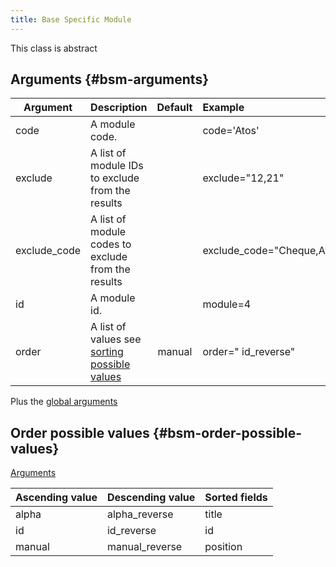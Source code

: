 ```yaml
---
title: Base Specific Module
---
```

This class is abstract

## Arguments {#bsm-arguments}

| Argument     | Description                                                                    | Default | Example                    |
|--------------|:-------------------------------------------------------------------------------|:-------:|:---------------------------|
| code         | A module code.                                                                 |         | code='Atos'                |
| exclude      | A list of module IDs to exclude from the results                               |         | exclude="12,21"            |
| exclude_code | A list of module codes to exclude from the results                             |         | exclude_code="Cheque,Atos" |
| id           | A module id.                                                                   |         | module=4                   |
| order        | A list of values see [sorting possible values](#bsm-order-possible-values) | manual  | order=" id_reverse"        |

Plus the [global arguments](./global_arguments)

## Order possible values {#bsm-order-possible-values}

[Arguments](#bsm-arguments)

| Ascending value | Descending value | Sorted fields |
|-----------------|------------------|:--------------|
| alpha           | alpha_reverse    | title         |
| id              | id_reverse       | id            |
| manual          | manual_reverse   | position      |
